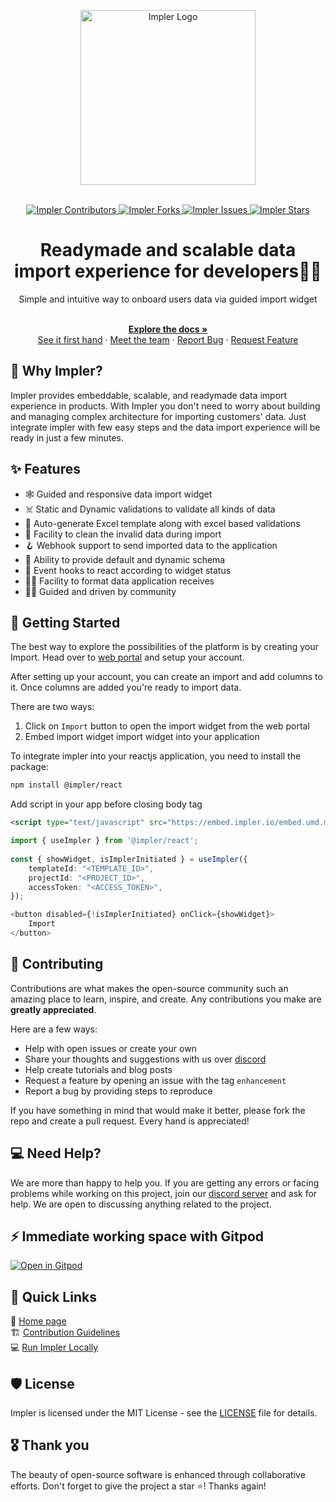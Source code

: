 <a name="readme-top"></a>

<div align="center">
  <a href="https://impler.io?utm_source=github" target="_blank">
  <picture>
    <source media="(prefers-color-scheme: dark)" srcset="https://github.com/implerhq/impler.io/assets/50201755/7695ab1a-29f2-475c-976a-a74c9dfd60cc">
    <img alt="Impler Logo" src="https://github.com/implerhq/impler.io/assets/50201755/7695ab1a-29f2-475c-976a-a74c9dfd60cc" width="280"/>
  </picture>
  </a>
</div>

<br />

<p align="center">
  <a href="https://github.com/implerhq/impler.io/graphs/contributors">
    <img src="https://img.shields.io/github/contributors/implerhq/impler.io.svg?style=for-the-badge" alt="Impler Contributors" />
  </a>
  <a href="https://github.com/implerhq/impler.io/network/members">
    <img src="https://img.shields.io/github/forks/implerhq/impler.io.svg?style=for-the-badge" alt="Impler Forks" />
  </a>
  <a href="https://github.com/implerhq/impler.io/issues">
    <img src="https://img.shields.io/github/issues/implerhq/impler.io.svg?style=for-the-badge" alt="Impler Issues" />
  </a>
  <a href="https://github.com/implerhq/impler.io/stargazers">
    <img src="https://img.shields.io/github/stars/implerhq/impler.io.svg?style=for-the-badge" alt="Impler Stars" />
  </a>
</p>

<h1 align="center">Readymade and scalable data import experience for developers👩‍💻</h1>
<div align="center">Simple and intuitive way to onboard users data via guided import widget</div>

<br />

<div align="center">
  <p align="center">
    <a href="https://docs.impler.io"><strong>Explore the docs »</strong></a>
    <br />
    <a href="https://web.impler.io">See it first hand</a>
    ·
    <a href="https://discord.impler.io">Meet the team</a>
    ·
    <a href="https://github.com/implerhq/impler.io/issues/new?assignees=&labels=&template=bug_report.md&title=">Report Bug</a>
    ·
    <a href="https://github.com/implerhq/impler.io/issues/new?assignees=&labels=&template=feature_request.md&title=">Request Feature</a>
  </p>
</div>

## 🤔 Why Impler?

Impler provides embeddable, scalable, and readymade data import experience in products. With Impler you don't need to worry about building and managing complex architecture for importing customers' data. Just integrate impler with few easy steps and the data import experience will be ready in just a few minutes.

## ✨ Features

- 🕸️ Guided and responsive data import widget
- ☠️ Static and Dynamic validations to validate all kinds of data
- 📔 Auto-generate Excel template along with excel based validations
- 🧹 Facility to clean the invalid data during import
- 🪝 Webhook support to send imported data to the application
- 💪 Ability to provide default and dynamic schema
- 🧪 Event hooks to react according to widget status
- 🤸‍♂️ Facility to format data application receives
- 👨‍💻 Guided and driven by community

## 🚀 Getting Started

The best way to explore the possibilities of the platform is by creating your Import. Head over to [web portal](https://web.impler.io) and setup your account.

After setting up your account, you can create an import and add columns to it. Once columns are added you're ready to import data.

There are two ways:
1. Click on `Import` button to open the import widget from the web portal
2. Embed import widget import widget into your application

To integrate impler into your reactjs application, you need to install the package:

```bash
npm install @impler/react
```

Add script in your app before closing body tag
```html
<script type="text/javascript" src="https://embed.impler.io/embed.umd.min.js" async></script>
```

```ts
import { useImpler } from '@impler/react';
        
const { showWidget, isImplerInitiated } = useImpler({
    templateId: "<TEMPLATE_ID>",
    projectId: "<PROJECT_ID>",
    accessToken: "<ACCESS_TOKEN>",
});

<button disabled={!isImplerInitiated} onClick={showWidget}>
    Import
</button>
```

## 🏁 Contributing

Contributions are what makes the open-source community such an amazing place to learn, inspire, and create. Any contributions you make are **greatly appreciated**.

Here are a few ways:
- Help with open issues or create your own
- Share your thoughts and suggestions with us over [discord](https://discord.impler.io)
- Help create tutorials and blog posts
- Request a feature by opening an issue with the tag `enhancement`
- Report a bug by providing steps to reproduce

If you have something in mind that would make it better, please fork the repo and create a pull request. Every hand is appreciated!

## 💻 Need Help?

We are more than happy to help you. If you are getting any errors or facing problems while working on this project, join our [discord server](https://discord.impler.io) and ask for help. We are open to discussing anything related to the project.

## ⚡ Immediate working space with Gitpod

[![Open in Gitpod](https://gitpod.io/button/open-in-gitpod.svg)](https://gitpod.io/#https://github.com/implerhq/impler.io)

## 🔗 Quick Links

🏡 [Home page](https://impler.io?utm_source=github) <br />
🏗️ [Contribution Guidelines](https://github.com/implerhq/impler.io/blob/next/CONTRIBUTING.md) <br />
💻 [Run Impler Locally](https://docs.impler.io/community/run-impler-locally)

## 🛡️ License

Impler is licensed under the MIT License - see the [LICENSE](https://github.com/implerhq/impler.io/blob/next/LICENSE) file for details.

## 🎖️ Thank you

The beauty of open-source software is enhanced through collaborative efforts. Don't forget to give the project a star :star:! Thanks again!
